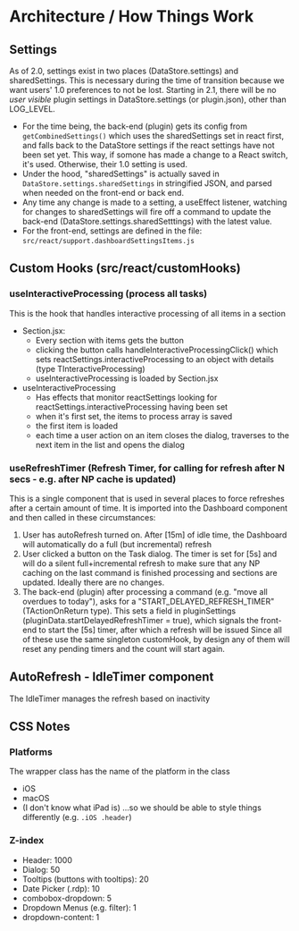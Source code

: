 # Architecture / How Things Work

## Settings

As of 2.0, settings exist in two places (DataStore.settings) and sharedSettings. This is necessary during the time of transition because we want users' 1.0 preferences to not be lost. Starting in 2.1, there will be no *user visible* plugin settings in DataStore.settings (or plugin.json), other than LOG_LEVEL. 
- For the time being, the back-end (plugin) gets its config from `getCombinedSettings()` which uses the sharedSettings set in react first, and falls back to the DataStore settings if the react settings have not been set yet. This way, if somone has made a change to a React switch, it's used. Otherwise, their 1.0 setting is used.
- Under the hood, "sharedSettings" is actually saved in `DataStore.settings.sharedSettings` in stringified JSON, and parsed when needed on the front-end or back end.
- Any time any change is made to a setting, a useEffect listener, watching for changes to sharedSettings will fire off a command to update the back-end (DataStore.settings.sharedSetttings) with the latest value.
- For the front-end, settings are defined in the file: 
    `src/react/support.dashboardSettingsItems.js`


## Custom Hooks (src/react/customHooks)

### useInteractiveProcessing (process all tasks)
This is the hook that handles interactive processing of all items in a section
- Section.jsx: 
    - Every section with items gets the button 
    - clicking the button calls handleInteractiveProcessingClick() which sets reactSettings.interactiveProcessing to an object with details (type TInteractiveProcessing)
    - useInteractiveProcessing is loaded by Section.jsx
- useInteractiveProcessing
    - Has effects that monitor reactSettings looking for reactSettings.interactiveProcessing having been set
    - when it's first set, the items to process array is saved
    - the first item is loaded
    - each time a user action on an item closes the dialog, traverses to the next item in the list and opens the dialog 

### useRefreshTimer (Refresh Timer, for calling for refresh after N secs - e.g. after NP cache is updated)
This is a single component that is used in several places to force refreshes after a certain amount of time. It is imported into the Dashboard component and then called in these circumstances:
1. User has autoRefresh turned on. After [15m] of idle time, the Dashboard will automatically do a full (but incremental) refresh
2. User clicked a button on the Task dialog. The timer is set for [5s] and will do a silent full+incremental refresh to make sure that any NP caching on the last command is finished processing and sections are updated. Ideally there are no changes.
3. The back-end (plugin) after processing a command (e.g. "move all overdues to today"), asks for a "START_DELAYED_REFRESH_TIMER" (TActionOnReturn type). This sets a field in pluginSettings (pluginData.startDelayedRefreshTimer = true), which signals the front-end to start the [5s] timer, after which a refresh will be issued
Since all of these use the same singleton customHook, by design any of them will reset any pending timers and the count will start again.

## AutoRefresh - IdleTimer component
The IdleTimer manages the refresh based on inactivity

## CSS Notes

### Platforms
The wrapper class has the name of the platform in the class
- iOS
- macOS
- (I don't know what iPad is)
...so we should be able to style things differently (e.g. `.iOS .header`)

### Z-index
- Header: 1000
- Dialog: 50
- Tooltips (buttons with tooltips): 20
- Date Picker (.rdp): 10
- combobox-dropdown: 5
- Dropdown Menus (e.g. filter): 1
- dropdown-content: 1

## 